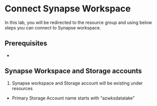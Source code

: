 # Connect Synapse Workspace

In this lab, you will be redirected to the resource group and using below steps you can connect to Synapse workspace.

## Prerequisites

- 

## Synapse Workspace and Storage accounts

1. Synapse workspace and Storage account will be existing under resources

 -	Primary Storage Account name starts with “azwksdatalake”
